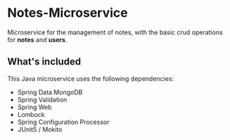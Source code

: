 # Notes-Microservice
Microservice for the management of notes, with the basic crud operations for **notes** and **users**.

## What's included
This Java microservice uses the following dependencies:
- Spring Data MongoDB
- Spring Validation
- Spring Web
- Lombock
- Spring Configuration Processor
- JUnit5 / Mokito
